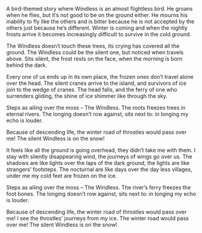 A bird-themed story where Windless is an almost flightless bird. He groans when he flies, but it’s not good to be on the ground either. He mourns his inability to fly like the others and is bitter because he is not accepted by the others just because he’s different. Winter is coming and when the nightly frosts arrive it becomes increasingly difficult to survive in the cold ground.

The Windless doesn’t touch these trees,
its crying has covered all the ground.
The Windless could be the silent one,
but noticed when travels above.
Sits silent, the frost rests on the face,
when the morning is born behind the dark.

Every one of us ends up in its own place,
the frozen ones don’t travel alone over the head.
The silent cranes arrive to the island,
and survivors of ice join to the wedge of cranes.
The head falls, and the ferry of one who surrenders gliding,
the shine of ice shimmer like through the sky.

Steps as ailing over the moss – The Windless.
The roots freezes trees in eternal rivers.
The longing doesn’t row against, sits next to:
in longing my echo is louder.

Because of descending life,
the winter road of throstles would pass over me!
The silent Windless is on the snow!

It feels like all the ground is going overhead,
they didn’t take me with them.
I stay with silently disappearing wind,
the journeys of wings go over us.
The shadows are like lights over the laps of the dark ground,
the lights are like strangers’ footsteps.
The nocturnal are like days over the day less villages,
under me my cold feet are frozen on the ice.

Steps as ailing over the moss – The Windless.
The river’s ferry freezes the foot bones.
The longing doesn’t row against, sits next to:
in longing my echo is louder.

Because of descending life,
the winter road of throstles would pass over me!
I see the throstles’ journeys from my ice.
The winter road would pass over me!
The silent Windless is on the snow!
